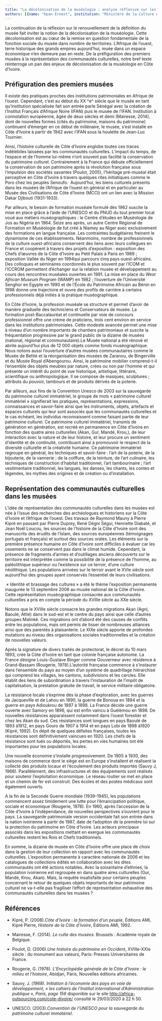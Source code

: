 ```yaml
---
title: "La décolonisation de la muséologie : analyse réflexive sur les musées et les communautés culturelles en Côte d’Ivoire"
authors: [{name: "Kpan Ernest", institution: "Ministère de la Culture et de la Francophonie – Abidjan, Côte d’Ivoire"}]
---
```


La continuation de la réflexion sur le renouvellement de la définition
du musée fait inviter la notion de la décolonisation de la muséologie.
Cette décolonisation est au cœur de la remise en question fondamentale
de la fonction sociale du musée dans nombre de territoires. L’Afrique de
l’ouest, terre historique des grands empires aujourd’hui, muée dans un
espace économique n’en demeure pas en reste. De la préfiguration des
premiers musées à la représentation des communautés culturelles, notre
bref texte réinterroge un pan des enjeux de décolonisation de la
muséologie en Côte d’Ivoire.

## Préfiguration des premiers musées

Il existe des pratiques proches des institutions patrimoniales en
Afrique de l’ouest. Cependant, c’est au début du XX ^e^ siècle que le
musée en tant qu’institution spécialisée fait son entrée parle Sénégal
avec la création de l’Institut Français d’Afrique Noire (IFAN) puis le
musée de l’IFAN. Institution à connotation européenne, âgée de deux
siècles et demi (Mairesse, 2014), dont de nouvelles formes (cités du
patrimoine, maisons du patrimoine) continuent d’émerger en ce début de
millénaire, le musée, s’est installé en Côte d’Ivoire à partir de 1942
avec l’IFAN sous la houlette de Jean-Luc Tournier.

Ainsi, l’histoire culturelle de Côte d’Ivoire englobe toutes ces traces
indélébiles laissées par les communautés culturelles. L’impact du temps,
de l’espace et de l’homme lui-même n’ont souvent pas facilité la
conservation du patrimoine culturel. Contrairement à la France qui
débute officiellement la conservation de son patrimoine après la
révolution française sous l’impulsion des sociétés savantes (Poulot,
2005), l’héritage pré-muséal était perceptive en Côte d’Ivoire à travers
quelques rites initiatiques comme le Poro chez les peuples Senoufo. 
Aujourd’hui, les biens culturels présents dans les musées de l’Afrique
de l’ouest en général et en particulier au Musée des Civilisations de
Côte d’Ivoire (MCCI) ont un lien avec la Mission Dakar Djibouti
(1931-1933).

Par ailleurs, le besoin de formation muséale formulé dès 1962 suscite la
mise en place grâce à l’aide de l’UNESCO et du PNUD du tout premier
local voué aux métiers muséographiques : le Centre d’études en
Muséologie de Jos au Nigéria en 1964. Seize ans après, un autre Centre
Régional de Formation en Muséologie de fut créé à Niamey au Niger avec
exclusivement des formations en langue française. Les contraintes
budgétaires freinent le dynamisme de ces établissements. Néanmoins,
nombre de professionnels de la culture ouest-africains conservent des
liens avec leurs collègues en France et coopèrent à travers des projets
d’exposition : exposition des Chefs d’œuvres de la Côte d’Ivoire au
Petit Palais à Paris en 1989 ; exposition Vallée du Niger en 1994qui
parcours cinq pays ouest-africains. Des colloques et séminaires
coordonnés le plus souvent par l’ICOM et l’ICCROM permettent d’échanger
sur la relation musée et développement au cours des rencontres muséales
ouvertes en 1991. La mise en place du *West African Museum Program*
(WAMP) en 1982 ; l’ouverture de l’Université Senghor en Egypte en 1990
et de l’École du Patrimoine Africain au Bénin en 1998 donne une
trajectoire et ouvre des profils de carrière à certains professionnels
déjà initiés à la pratique muséographique.

En Côte d’Ivoire, la profession muséale se structure et permet d’avoir
de manière graduelle des techniciens et Conservateurs de musée. La
formation post-Baccalauréat et continuelle par voie de concours
professionnel offre une crème de praticiens, trois cent environ en
service dans les institutions patrimoniales. Cette modeste
avancée permet une mise à niveau d’un nombre importants de chantiers
patrimoniaux et suscite la fréquentation progressive par le grand public
de la dizaine de musées (national, régional et communautaire).Le Musée
national a été rénové et abrite aujourd’hui plus de 12 000 objets comme
fonds muséographique. Nous notons aussi l’ouverture d’autres musées
communautaires comme le Musée de Bettié et la réorganisation des musées
de Zaranou, de Bingerville et du Musée Royal d’Abengourou. Ainsi, le
patrimoine mobilier comprend-t-il l’ensemble des objets meubles par
nature, crées ou non par l’homme et qui présente un intérêt du point de
vue historique, artistique, littéraire, scientifique ou anthropologique.
Il se compose de masques, sculptures ; attributs du pouvoir, tambours et
de produits dérivés de la poterie.

Par ailleurs, aux fins de la Convention Unesco de 2003 sur la sauvegarde
du patrimoine culturel immatériel, le groupe de mots « patrimoine
culturel immatériel » signifierait les pratiques, représentations,
expressions, connaissances et savoir-faire ainsi que les instruments,
objets, artefacts et espaces culturels qui leur sont associés que les
communautés culturelles et le cas échéant, les individus reconnaissent
comme faisant partie de leur patrimoine culturel. Ce patrimoine culturel
immatériel, transmis de génération en génération, est recréé en
permanence en Côte d’Ivoire en fonction des quatre aires culturelles
(Akan, Gur, Mandé, Krou,), de leur interaction avec la nature et de leur
histoire, et leur procure un sentiment d’identité et de continuité,
contribuant ainsi à promouvoir le respect de la diversité culturelle et
la créativité humaine. Ce patrimoine immatériel regroupe en général, les
techniques et savoir-faire : l’art de la poterie, de la bijouterie, de
la vannerie ; de la coiffure, de la teinture, de l’art culinaire, les
techniques de construction d’habitat traditionnel, l’art tambourinaire ;
l’art vestimentaire traditionnel, les langues, les danses, les chants,
les contes et légendes, les mythes des origines et de création ou
d’installation.

## Représentation des communautés culturelles dans les musées

L’idée de représentation des communautés culturelles dans les musées est
née à l’issue des recherches des archéologues et historiens sur la Côte
d’Ivoire et l’Afrique de l’ouest. Des travaux de Raymond Mauny à Pierre
Kipré en passant par Pierre Duprey, René Dégni Ségui, Henriette Diabaté,
et Jean Noël Loucou, les sources de l’histoire de la Côte d’Ivoire sont
des manuscrits des érudits de l’Islam, des sources européennes
(témoignages portugais et français) et surtout des sources orales. Les
éléments sur la première présence humaine en Côte d’Ivoire sont
difficiles à évaluer car les ossements ne se conservent pas dans le
climat humide. Cependant, la présence de fragments d’armes et
d’outillages anciens découverts sur le territoire est interprétée comme
la possibilité de la présence de l’homme, au paléolithique supérieur ou
l’existence sur ce terroir, d’une culture néolithique. Les populations
arrivées sur le terroir avant le XVIe siècle sont aujourd’hui des
groupes ayant conservés l’essentiel de leurs civilisations.

 « Identité et brassage des cultures » a été le thème l’exposition
permanente inaugurée le 13 septembre 2006 au musée national de la Côte
d’Ivoire. Cette représentation muséographique consacrée aux communautés
culturelles a pris en compte la période du XVIIIe siècle au XXe siècle.

Notons que le XVIIIe siècle consacre les grandes migrations Akan (Agni,
Baoulé, Attié) dans le sud-est et le centre du pays ainsi que celle
d’autres groupes Malinké. Ces migrations ont d’abord été des causes de
conflits entre les populations, mais ont permis de tisser de nombreuses
alliances ainsi que des parentés à plaisanterie. Le XIXe siècle apporte
de profondes mutations au niveau des organisations sociales
traditionnelles et la création de nouvelles valeurs.

Après la signature de divers traités de protectorat, le décret du 10
mars 1893, crée la Côte d’Ivoire
en tant que colonie française autonome. La France désigne Louis-Gustave
Binger comme Gouverneur avec résidence à Grand-Bassam (Rougerie,
1978).L’autorité française commence à s’instaurer dans l’ensemble du
pays au moyen d’un système de quadrillage hiérarchisé qui comprend les
villages, les cantons, subdivisions et les cercles. Elle établit des
liens de subordination à travers l’instauration de l’impôt de
capitalisation, la prestation gratuite de travail, le service militaire
obligatoire.

La résistance locale s’exprime dès la phase d’exploration, avec les
guerres de Jacqueville et de Lahou en 1890, la guerre de Bonoua en 1894
et la guerre en pays Adioukrou de 1897 à 1898. La France décide une
guerre ouverte avec Samory en 1896, qui est enfin vaincu à Guélémou en 1898. 
De nouvelles résistances apparaissent notamment dans l’ouest
forestier et chez les Akan du sud. Ces résistances sont longues en pays
Baoulé de 1893 à1912, en pays Gouro de 1907 à 1914 et en pays Lobi de
1898 à1920 (Kipré, 1992). En dépit de quelques défaites françaises,
toutes les résistances sont définitivement vaincues en 1920. Les chefs
de la résistance sont tués ou déportés, les pertes en vies humaines ont
été importantes pour les populations locales.

Une nouvelle économie s’installe progressivement. De 1905 à 1930, des
maisons de commerce dont le siège est en Europe s’installent et
réalisent la collecte des produits locaux et l’écoulement des produits
importés (Sauvy J, 1968). Parallèlement, des infrastructures et des
équipements sont réalisés pour soutenir l’exploitation économique. Le
réseau routier se met en place et un chemin de fer est construit. Des
écoles et des postes médicaux sont également ouverts.

A la fin de la Seconde Guerre mondiale (1939-1945), les populations
commencent assez timidement une lutte pour l’émancipation politique,
sociale et économique (Rougerie, 1978). En 1960, après l’accession de la
Côte d’Ivoire à l’indépendance, de nouvelles perspectives s’ouvrent pour
le pays. La sauvegarde patrimoniale version occidentale fait son entrée
dans la nation ivoirienne à partir de 1987, date de l’adoption de la
première loi sur la protection du patrimoine en Côte d’Ivoire. Les
acteurs principaux associés dans les expositions mettant en exergue les
communautés culturelles restent les Rois et Chefs traditionnels.

En somme, la dizaine de musée en Côte d’Ivoire offre une place de choix
dans la gestion de leur collection en rapport avec les communautés
culturelles. L’exposition permanente à caractère nationale de 2006 et
les catalogues de collections édités en collaboration avec les dites
communautés ont été actions notables. Avec la soixantaine
d’ethnies, la population
ivoirienne est regroupée en dans quatre aires culturelles (Gur, Mandé,
Krou, Akan). Mais, la requête insatisfaite pour certains peuples
concernant le retour de quelques objets importants de leur patrimoine
culturel ne va-t-elle pas fragiliser l’effort de représentation
exhaustive des communautés culturelles dans les musées ?

## Références

- Kipré, P. (2008).*Côte d’Ivoire : la formation d’un peuple*,
  Éditions AMI, Kipré Pierre, *Histoire de la Côte d’Ivoire*, Éditions
  AMI, 1992.
- Mairesse, F. (2014). *Le culte des musées*. Brussels : Académie royale
  de Belgique.

- Poulot, D. (2006).*Une histoire du patrimoine en Occident*,
  XVIIIe-XXIe siècle : du monument aux valeurs, Paris: Presses
  Universitaires de France.

- Rougerie, G. (1978). *L’Encyclopédie générale de la Côte d’Ivoire :
  le milieu et l’histoire*, Abidjan, Paris, Nouvelles éditions
  africaines.

- Sauvy, J. (*1968). Initiation à l’économie des pays en voie de
  développement, « les cahiers de l’Institut international
  d’Administration publique », Paris, page 156* disponible sur le site
  http://africa-outsourcing.com/cote-divoire/ consulté le 29/03/2020 à
  22 h 50.

- UNESCO. (2003).*Convention de l’UNESCO pour la sauvegarde du
  patrimoine culturel immatériel*.